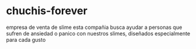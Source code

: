 # chuchis-forever
empresa de venta de slime
esta compañia busca ayudar a personas que sufren de ansiedad o panico con nuestros slimes, diseñados especialmente para cada gusto
